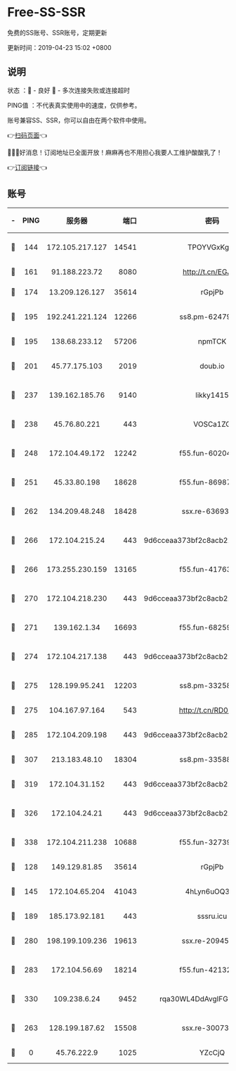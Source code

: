 # Free-SS-SSR

免费的SS账号、SSR账号，定期更新

更新时间：2019-04-23 15:02 +0800

## 说明

状态     ：🙂 - 良好 🙁 - 多次连接失败或连接超时

PING值   ：不代表真实使用中的速度，仅供参考。

账号兼容SS、SSR，你可以自由在两个软件中使用。

👉[扫码页面](https://liesauer.github.io/Free-SS-SSR/)👈

🎉🎉🎉好消息！订阅地址已全面开放！麻麻再也不用担心我要人工维护酸酸乳了！

👉[订阅链接](https://www.liesauer.net/yogurt/subscribe?ACCESS_TOKEN=DAYxR3mMaZAsaqUb)👈

## 账号

|-|PING|服务器|端口|密码|加密方式|区域|
|:----:|:----:|:-----:|-----:|:----:|:----:|:----:|
|🙂|144|172.105.217.127|14541|TPOYVGxKglpi|aes-256-cfb|JP|
|🙂|161|91.188.223.72|8080|http://t.cn/EGJIyrl|rc4-md5|RU|
|🙂|174|13.209.126.127|35614|rGpjPb|rc4-md5|KR|
|🙂|195|192.241.221.124|12266|ss8.pm-62479228|aes-256-cfb|US|
|🙂|195|138.68.233.12|57206|npmTCK|rc4-md5|US|
|🙂|201|45.77.175.103|2019|doub.io|aes-128-ctr|SG|
|🙂|237|139.162.185.76|9140|likky1415|aes-256-cfb|DE|
|🙂|238|45.76.80.221|443|VOSCa1ZG|aes-256-cfb|DE|
|🙂|248|172.104.49.172|12242|f55.fun-60204359|aes-256-cfb|SG|
|🙂|251|45.33.80.198|18628|f55.fun-86987032|aes-256-cfb|US|
|🙂|262|134.209.48.248|18428|ssx.re-63693340|aes-256-cfb|US|
|🙂|266|172.104.215.24|443|9d6cceaa373bf2c8acb22e60b6a58be6|aes-256-cfb|US|
|🙂|266|173.255.230.159|13165|f55.fun-41763187|aes-256-cfb|US|
|🙂|270|172.104.218.230|443|9d6cceaa373bf2c8acb22e60b6a58be6|aes-256-cfb|US|
|🙂|271|139.162.1.34|16693|f55.fun-68259533|aes-256-cfb|SG|
|🙂|274|172.104.217.138|443|9d6cceaa373bf2c8acb22e60b6a58be6|aes-256-cfb|US|
|🙂|275|128.199.95.241|12203|ss8.pm-33258331|aes-256-cfb|SG|
|🙂|275|104.167.97.164|543|http://t.cn/RD0D7sx|rc4-md5|CA|
|🙂|285|172.104.209.198|443|9d6cceaa373bf2c8acb22e60b6a58be6|aes-256-cfb|US|
|🙂|307|213.183.48.10|18304|ss8.pm-33588468|rc4-md5|RU|
|🙂|319|172.104.31.152|443|9d6cceaa373bf2c8acb22e60b6a58be6|aes-256-cfb|US|
|🙂|326|172.104.24.21|443|9d6cceaa373bf2c8acb22e60b6a58be6|aes-256-cfb|US|
|🙂|338|172.104.211.238|10688|f55.fun-32739231|aes-256-cfb|US|
|🙂|128|149.129.81.85|35614|rGpjPb|rc4-md5|HK|
|🙂|145|172.104.65.204|41043|4hLyn6uOQ3hU|aes-256-cfb|JP|
|🙂|189|185.173.92.181|443|sssru.icu|rc4-md5|RU|
|🙂|280|198.199.109.236|19613|ssx.re-20945922|aes-256-cfb|US|
|🙂|283|172.104.56.69|18214|f55.fun-42132790|aes-256-cfb|SG|
|🙂|330|109.238.6.24|9452|rqa30WL4DdAvgIFG6Fs3znzTa|aes-256-cfb|FR|
|🙁|263|128.199.187.62|15508|ssx.re-30073264|aes-256-cfb|SG|
|🙁|0|45.76.222.9|1025|YZcCjQ|rc4-md5|JP|
